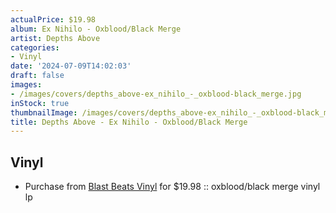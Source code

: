 ```yaml
---
actualPrice: $19.98
album: Ex Nihilo - Oxblood/Black Merge
artist: Depths Above
categories:
- Vinyl
date: '2024-07-09T14:02:03'
draft: false
images:
- /images/covers/depths_above-ex_nihilo_-_oxblood-black_merge.jpg
inStock: true
thumbnailImage: /images/covers/depths_above-ex_nihilo_-_oxblood-black_merge-thumb.jpg
title: Depths Above - Ex Nihilo - Oxblood/Black Merge
---
```


## Vinyl
* Purchase from [Blast Beats Vinyl](https://blastbeatsvinyl.com/products/depths-above-ex-nihilo-oxblood-black-merge-vinyl-lp) for $19.98 :: oxblood/black merge vinyl lp

